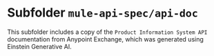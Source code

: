 # Subfolder `mule-api-spec/api-doc`

This subfolder includes a copy of the `Product Information System API` documentation from Anypoint Exchange, which was generated using Einstein Generative AI.
